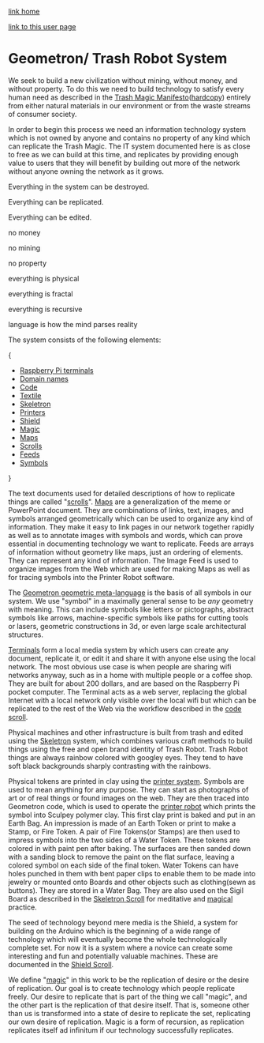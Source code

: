 [link home](index.html)

[link to this user page](user.php?scroll=README.md)

# Geometron/ Trash Robot System

We seek to build a new civilization without mining, without money, and without property.  To do this we need to build technology to satisfy every human need as described in the [Trash Magic Manifesto](https://lafelabs.github.io/Trash_Magic_Manifesto.pdf)([hardcopy](https://www.lulu.com/en/us/shop/lafe-spietz/trash-magic-manifesto-and-action-coloring-book-revision-1/paperback/product-1km4deev.html)) entirely from either natural materials in our environment or from the waste streams of consumer society.

In order to begin this process we need an information technology system which is not owned by anyone and contains no property of any kind which can replicate the Trash Magic.  The IT system documented here is as close to free as we can build at this time, and replicates by providing enough value to users that they will benefit by building out more of the network without anyone owning the network as it grows.  

Everything in the system can be destroyed. 

Everything can be replicated. 

Everything can be edited.  

no money

no mining

no property

everything is physical

everything is fractal

everything is recursive

language is how the mind parses reality

The system consists of the following elements:

{

- [Raspberry Pi terminals](scrolls/terminal.md)
- [Domain names](scrolls/domains.md)
- [Code](scrolls/code.md)
- [Textile](scrolls/textile.md)
- [Skeletron](scrolls/skeletron.md)
- [Printers](maps/printer.md)
- [Shield](scrolls/shield.md)
- [Magic](scrolls/magic.md)
- [Maps](scrolls/maps.md)
- [Scrolls](scrolls/scrolls.md)
- [Feeds](scrolls/feeds.md)
- [Symbols](scrolls/symbol.md)

}

The text documents used for detailed descriptions of how to replicate things are called "[scrolls](scrolls/scrolls.md)".  [Maps](scrolls/maps.md) are a generalization of the meme or PowerPoint document.  They are combinations of links, text, images, and symbols arranged geometrically which can be used to organize any kind of information. They make it easy to link pages in our network together rapidly as well as to annotate images with symbols and words, which can prove essential in documenting technology we want to replicate.  Feeds are arrays of information without geometry like maps, just an ordering of elements.  They can represent any kind of information. The Image Feed is used to organize images from the Web which are used for making Maps as well as for tracing symbols into the Printer Robot software.

The [Geometron geometric meta-language](scrolls/geometron.md) is the basis of all symbols in our system. We use "symbol" in a maximally general sense to be *any* geometry with meaning.  This can include symbols like letters or pictographs, abstract symbols like arrows, machine-specific symbols like paths for cutting tools or lasers, geometric constructions in 3d, or even large scale architectural structures.  

[Terminals](scrolls/terminal.md) form a local media system by which users can create any document, replicate it, or edit it and share it with anyone else using the local network.  The most obvious use case is when people are sharing wifi networks anyway, such as in a home with multiple people or a coffee shop.  They are built for about 200 dollars, and are based on the Raspberry Pi pocket computer.  The Terminal acts as a web server, replacing the global Internet with a local network only visible over the local wifi but which can be replicated to the rest of the Web via the workflow described in the [code scroll](scrolls/code.md).

Physical machines and other infrastructure is built from trash and edited using the [Skeletron](scrolls/skeletron.md) system, which combines various craft methods to build things using the free and open brand identity of Trash Robot.  Trash Robot things are always rainbow colored with googley eyes.  They tend to have soft black backgrounds sharply contrasting with the rainbows.

Physical tokens are printed in clay using the [printer system](scrolls/printer.md).  Symbols are used to mean anything for any purpose. They can start as photographs of art or of real things or found images on the web.  They are then traced into Geometron code, which is used to operate the [printer robot](maps/printer) which prints the symbol into Sculpey polymer clay.  This first clay print is baked and put in an Earth Bag.  An impression is made of an Earth Token  or print to make a Stamp, or Fire Token.  A pair of Fire Tokens(or Stamps) are then used to impress symbols into the two sides of a Water Token.  These tokens are colored in with paint pen after baking.  The surfaces are then sanded down with a sanding block to remove the paint on the flat surface, leaving a colored symbol on each side of the final token.  Water Tokens can have holes punched in them with bent paper clips to enable them to be made into jewelry or mounted onto Boards and other objects such as clothing(sewn as buttons).  They are stored in a Water Bag.  They are also used on the Sigil Board as described in the [Skeletron Scroll](scrolls/skeletron.md) for meditative and [magical](scrolls/magic.md) practice.

The seed of technology beyond mere media is the Shield, a system for building on the Arduino which is the beginning of a wide range of technology which will eventually become the whole technologically complete set. For now it is a system where a novice can create some interesting and fun and potentially valuable machines.  These are documented in the [Shield Scroll](scrolls/shield.md).

We define "[magic](scrolls/magic.md)" in this work to be the replication of desire or the desire of replication. Our goal is to create technology which people replicate freely.  Our desire to replicate that is part of the thing we call "magic", and the other part is the replication of that desire itself. That is, someone other than us is transformed into a state of desire to replicate the set, replicating our own desire of replication. Magic is a form of recursion, as replication replicates itself ad infinitum if our technology successfully replicates.





